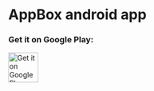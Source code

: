 # AppBox android app

### Get it on Google Play:

<a href="https://play.google.com/store/apps/details?id=ru.igor.dyatlov.appbox.free" target="_blank">
  <img alt="Get it on Google Play"
       src="https://play.google.com/intl/en_us/badges/images/generic/en-play-badge.png" height="60"/>
</a>
